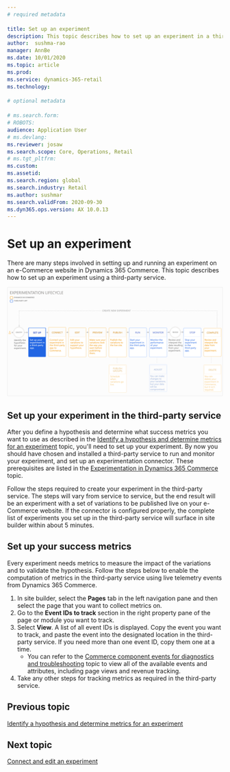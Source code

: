 ```yaml
---
# required metadata

title: Set up an experiment
description: This topic describes how to set up an experiment in a third-party service.
author:  sushma-rao 
manager: AnnBe
ms.date: 10/01/2020
ms.topic: article
ms.prod: 
ms.service: dynamics-365-retail
ms.technology: 

# optional metadata

# ms.search.form: 
# ROBOTS: 
audience: Application User
# ms.devlang: 
ms.reviewer: josaw
ms.search.scope: Core, Operations, Retail
# ms.tgt_pltfrm: 
ms.custom: 
ms.assetid: 
ms.search.region: global
ms.search.industry: Retail
ms.author: sushmar
ms.search.validFrom: 2020-09-30
ms.dyn365.ops.version: AX 10.0.13
---
```


# Set up an experiment

There are many steps involved in setting up and running an experiment on an e-Commerce website in Dynamics 365 Commerce. This topic describes how to set up an experiment using a third-party service.

[ ![Experimentation user journey - Setup](./media/experimentation_setup.svg) ](./media/experimentation_setup.svg#lightbox)

## Set up your experiment in the third-party service
After you define a hypothesis and determine what success metrics you want to use as described in the [Identify a hypothesis and determine metrics for an experiment](experimentation-identify.md) topic, you'll need to set up your experiment. By now you should have chosen and installed a third-party service to run and monitor your experiment, and set up an experimentation connector. These prerequisites are listed in the [Experimentation in Dynamics 365 Commerce](experimentation-overview.md) topic.

Follow the steps required to create your experiment in the third-party service. The steps will vary from service to service, but the end result will be an experiment with a set of variations to be published live on your e-Commerce website. If the connector is configured properly, the complete list of experiments you set up in the third-party service will surface in site builder within about 5 minutes.

## Set up your success metrics
Every experiment needs metrics to measure the impact of the variations and to validate the hypothesis. Follow the steps below to enable the computation of metrics in the third-party service using live telemetry events from Dynamics 365 Commerce.

1. In site builder, select the **Pages** tab in the left navigation pane and then select the page that you want to collect metrics on. 
1. Go to the **Event IDs to track** section in the right property pane of the page or module you want to track.
1. Select **View**. A list of all event IDs is displayed. Copy the event you want to track, and paste the event into the designated location in the third-party service. If you need more than one event ID, copy them one at a time. 
    - You can refer to the [Commerce component events for diagnostics and troubleshooting](../dev-itpro/retail-component-events-diagnostics-troubleshooting#e-commerce-events.md) topic to view all of the available events and attributes, including page views and revenue tracking.
1. Take any other steps for tracking metrics as required in the third-party service.

## Previous topic
[Identify a hypothesis and determine metrics for an experiment](experimentation-identify.md) 


## Next topic
[Connect and edit an experiment](experimentation-connect-edit.md)
